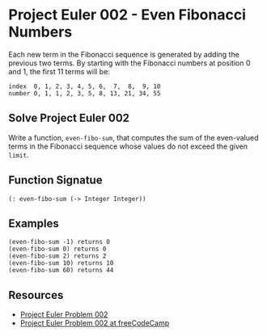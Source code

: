 # Project Euler 002 - Even Fibonacci Numbers

Each new term in the Fibonacci sequence is generated by adding the previous two
terms. By starting with the Fibonacci numbers at position 0 and 1, the first 11
terms will be:

```text
index  0, 1, 2, 3, 4, 5, 6,  7,  8,  9, 10
number 0, 1, 1, 2, 3, 5, 8, 13, 21, 34, 55
```

## Solve Project Euler 002

Write a function, `even-fibo-sum`, that computes the sum of the even-valued
terms in the Fibonacci sequence whose values do not exceed the given `limit`.

## Function Signatue

```racket
(: even-fibo-sum (-> Integer Integer))
```

## Examples

```text
(even-fibo-sum -1) returns 0
(even-fibo-sum 0) returns 0
(even-fibo-sum 2) returns 2
(even-fibo-sum 10) returns 10
(even-fibo-sum 60) returns 44
```

## Resources

- [Project Euler Problem 002][0]
- [Project Euler Problem 002 at freeCodeCamp][1]

[0]: https://projecteuler.net/problem=2
[1]: https://www.freecodecamp.org/learn/coding-interview-prep/project-euler/problem-2-even-fibonacci-numbers

